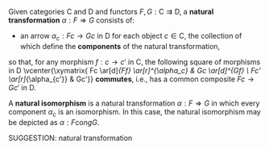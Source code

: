  Given categories $\mathsf{C}$ and $\mathsf{D}$ and functors $F,G : \mathsf{C} \rightrightarrows \mathsf{D}$, a **natural transformation** $\alpha : F \Rightarrow G$ consists of:

-  an arrow $\alpha_c : Fc \to Gc$ in $\mathsf{D}$ for each object $c\in \mathsf{C}$, the collection of which define the **components** of the natural transformation,

so that, for any morphism $f : c \to c'$ in $\mathsf{C}$, the following square of morphisms in $\mathsf{D}$
 \vcenter{\xymatrix{ Fc \ar[d]_{Ff} \ar[r]^{\alpha_c} & Gc \ar[d]^{Gf} \\ Fc' \ar[r]_{\alpha_{c'}} & Gc'}}
**commutes**, i.e., has a common composite $Fc \to Gc'$ in $\mathsf{D}$.

A **natural isomorphism** is a natural transformation $\alpha : F \Rightarrow G$ in which every component $\alpha_c$ is an isomorphism. In this case, the natural isomorphism may be depicted as $\alpha : F \mathrm{co}ng G$.


SUGGESTION: natural transformation